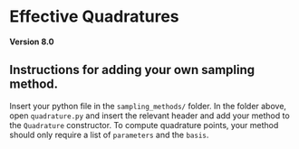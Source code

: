 # Effective Quadratures
**Version 8.0**

## Instructions for adding your own sampling method.
Insert your python file in the ``sampling_methods/`` folder. In the folder above, open ``quadrature.py`` and insert the relevant header and add your method to the ``Quadrature`` constructor. To compute quadrature points, your method should only require a list of ``parameters`` and the ``basis``. 
